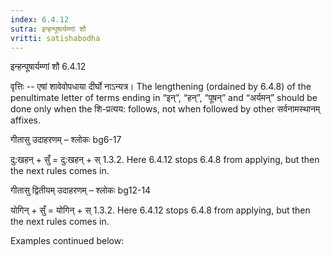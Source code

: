 ```yaml
---
index: 6.4.12
sutra: इन्हन्पूषार्यम्णां शौ
vritti: satishabodha
---
```



 इन्हन्पूषार्यम्णां शौ 6.4.12 


वृत्तिः -- एषां शावेवोपधाया दीर्घो नाऽन्यत्र। The lengthening (ordained by 6.4.8) of the penultimate letter of terms ending in “इन्”, “हन्”, “पूषन्” and “अर्यमन्” should be done only when the शि-प्रत्यय: follows, not when followed by other सर्वनामस्थानम् affixes. 


गीतासु उदाहरणम् – श्लोकः bg6-17 


दु:खहन् + सुँ = दु:खहन् + स् 1.3.2. Here 6.4.12 stops 6.4.8 from applying, but then the next rules comes in. 


गीतासु द्वितीयम् उदाहरणम् – श्लोकः bg12-14 


योगिन् + सुँ = योगिन् + स् 1.3.2. Here 6.4.12 stops 6.4.8 from applying, but then the next rules comes in. 


Examples continued below: 



